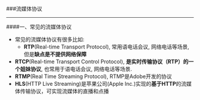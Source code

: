 ###流媒体协议
***

####一、常见的流媒体协议
- 常见的流媒体协议有很多比如:
    - **RTP**(Real-time Transport Protocol), 常用语电话会议, 网络电话等场景, 但是**缺点是不提供网络保障**
- **RTCP**(Real-time Transport Control Protocol), **是实时传输协议（RTP）的一个姐妹协议**, 也常用于语电话会议, 网络电话等场景.
- **RTMP**(Real Time Streaming Protocol), RTMP是Adobe开发的协议
- **HLS**(HTTP Live Streaming)是苹果公司(Apple Inc.)实现的**基于HTTP**的流媒体传输协议，可实现流媒体的直播和点播